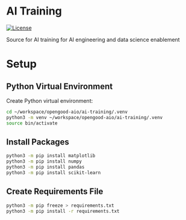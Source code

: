 # AI Training

[![License](https://img.shields.io/badge/license-MIT-blue.svg)](https://raw.githubusercontent.com/opengood-aio/ai-training/master/LICENSE)

Source for AI training for AI engineering and data science enablement

# Setup

## Python Virtual Environment

Create Python virtual environment:

```bash
cd ~/workspace/opengood-aio/ai-training/.venv
python3 -m venv ~/workspace/opengood-aio/ai-training/.venv
source bin/activate
```

## Install Packages

```bash
python3 -m pip install matplotlib
python3 -m pip install numpy
python3 -m pip install pandas
python3 -m pip install scikit-learn
```

## Create Requirements File

```bash
python3 -m pip freeze > requirements.txt
python3 -m pip install -r requirements.txt
```
